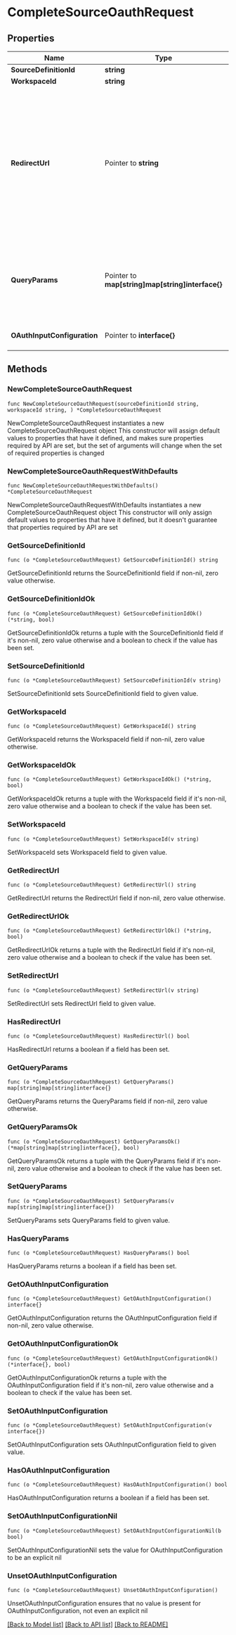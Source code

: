 # CompleteSourceOauthRequest

## Properties

Name | Type | Description | Notes
------------ | ------------- | ------------- | -------------
**SourceDefinitionId** | **string** |  | 
**WorkspaceId** | **string** |  | 
**RedirectUrl** | Pointer to **string** | When completing OAuth flow to gain an access token, some API sometimes requires to verify that the app re-send the redirectUrl that was used when consent was given. | [optional] 
**QueryParams** | Pointer to **map[string]map[string]interface{}** | The query parameters present in the redirect URL after a user granted consent e.g auth code | [optional] 
**OAuthInputConfiguration** | Pointer to **interface{}** | OAuth specific blob. | [optional] 

## Methods

### NewCompleteSourceOauthRequest

`func NewCompleteSourceOauthRequest(sourceDefinitionId string, workspaceId string, ) *CompleteSourceOauthRequest`

NewCompleteSourceOauthRequest instantiates a new CompleteSourceOauthRequest object
This constructor will assign default values to properties that have it defined,
and makes sure properties required by API are set, but the set of arguments
will change when the set of required properties is changed

### NewCompleteSourceOauthRequestWithDefaults

`func NewCompleteSourceOauthRequestWithDefaults() *CompleteSourceOauthRequest`

NewCompleteSourceOauthRequestWithDefaults instantiates a new CompleteSourceOauthRequest object
This constructor will only assign default values to properties that have it defined,
but it doesn't guarantee that properties required by API are set

### GetSourceDefinitionId

`func (o *CompleteSourceOauthRequest) GetSourceDefinitionId() string`

GetSourceDefinitionId returns the SourceDefinitionId field if non-nil, zero value otherwise.

### GetSourceDefinitionIdOk

`func (o *CompleteSourceOauthRequest) GetSourceDefinitionIdOk() (*string, bool)`

GetSourceDefinitionIdOk returns a tuple with the SourceDefinitionId field if it's non-nil, zero value otherwise
and a boolean to check if the value has been set.

### SetSourceDefinitionId

`func (o *CompleteSourceOauthRequest) SetSourceDefinitionId(v string)`

SetSourceDefinitionId sets SourceDefinitionId field to given value.


### GetWorkspaceId

`func (o *CompleteSourceOauthRequest) GetWorkspaceId() string`

GetWorkspaceId returns the WorkspaceId field if non-nil, zero value otherwise.

### GetWorkspaceIdOk

`func (o *CompleteSourceOauthRequest) GetWorkspaceIdOk() (*string, bool)`

GetWorkspaceIdOk returns a tuple with the WorkspaceId field if it's non-nil, zero value otherwise
and a boolean to check if the value has been set.

### SetWorkspaceId

`func (o *CompleteSourceOauthRequest) SetWorkspaceId(v string)`

SetWorkspaceId sets WorkspaceId field to given value.


### GetRedirectUrl

`func (o *CompleteSourceOauthRequest) GetRedirectUrl() string`

GetRedirectUrl returns the RedirectUrl field if non-nil, zero value otherwise.

### GetRedirectUrlOk

`func (o *CompleteSourceOauthRequest) GetRedirectUrlOk() (*string, bool)`

GetRedirectUrlOk returns a tuple with the RedirectUrl field if it's non-nil, zero value otherwise
and a boolean to check if the value has been set.

### SetRedirectUrl

`func (o *CompleteSourceOauthRequest) SetRedirectUrl(v string)`

SetRedirectUrl sets RedirectUrl field to given value.

### HasRedirectUrl

`func (o *CompleteSourceOauthRequest) HasRedirectUrl() bool`

HasRedirectUrl returns a boolean if a field has been set.

### GetQueryParams

`func (o *CompleteSourceOauthRequest) GetQueryParams() map[string]map[string]interface{}`

GetQueryParams returns the QueryParams field if non-nil, zero value otherwise.

### GetQueryParamsOk

`func (o *CompleteSourceOauthRequest) GetQueryParamsOk() (*map[string]map[string]interface{}, bool)`

GetQueryParamsOk returns a tuple with the QueryParams field if it's non-nil, zero value otherwise
and a boolean to check if the value has been set.

### SetQueryParams

`func (o *CompleteSourceOauthRequest) SetQueryParams(v map[string]map[string]interface{})`

SetQueryParams sets QueryParams field to given value.

### HasQueryParams

`func (o *CompleteSourceOauthRequest) HasQueryParams() bool`

HasQueryParams returns a boolean if a field has been set.

### GetOAuthInputConfiguration

`func (o *CompleteSourceOauthRequest) GetOAuthInputConfiguration() interface{}`

GetOAuthInputConfiguration returns the OAuthInputConfiguration field if non-nil, zero value otherwise.

### GetOAuthInputConfigurationOk

`func (o *CompleteSourceOauthRequest) GetOAuthInputConfigurationOk() (*interface{}, bool)`

GetOAuthInputConfigurationOk returns a tuple with the OAuthInputConfiguration field if it's non-nil, zero value otherwise
and a boolean to check if the value has been set.

### SetOAuthInputConfiguration

`func (o *CompleteSourceOauthRequest) SetOAuthInputConfiguration(v interface{})`

SetOAuthInputConfiguration sets OAuthInputConfiguration field to given value.

### HasOAuthInputConfiguration

`func (o *CompleteSourceOauthRequest) HasOAuthInputConfiguration() bool`

HasOAuthInputConfiguration returns a boolean if a field has been set.

### SetOAuthInputConfigurationNil

`func (o *CompleteSourceOauthRequest) SetOAuthInputConfigurationNil(b bool)`

 SetOAuthInputConfigurationNil sets the value for OAuthInputConfiguration to be an explicit nil

### UnsetOAuthInputConfiguration
`func (o *CompleteSourceOauthRequest) UnsetOAuthInputConfiguration()`

UnsetOAuthInputConfiguration ensures that no value is present for OAuthInputConfiguration, not even an explicit nil

[[Back to Model list]](../README.md#documentation-for-models) [[Back to API list]](../README.md#documentation-for-api-endpoints) [[Back to README]](../README.md)


